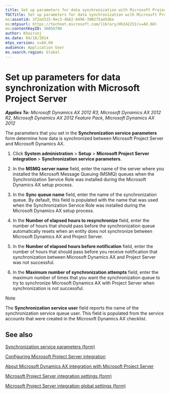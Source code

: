 ```yaml
---
title: Set up parameters for data synchronization with Microsoft Project Server
TOCTitle: Set up parameters for data synchronization with Microsoft Project Server
ms:assetid: 3f2ed315-9ec3-4b62-8496-390275a45dbe
ms:mtpsurl: https://technet.microsoft.com/library/Hh242251(v=AX.60)
ms:contentKeyID: 36056700
author: Khairunj
ms.date: 04/18/2014
mtps_version: v=AX.60
audience: Application User
ms.search.region: Global
---
```


# Set up parameters for data synchronization with Microsoft Project Server 


_**Applies To:** Microsoft Dynamics AX 2012 R3, Microsoft Dynamics AX 2012 R2, Microsoft Dynamics AX 2012 Feature Pack, Microsoft Dynamics AX 2012_

The parameters that you set in the **Synchronization service parameters** form determine how data is synchronized between Microsoft Project Server and Microsoft Dynamics AX.

1.  Click **System administration** \> **Setup** \> **Microsoft Project Server integration** \> **Synchronization service parameters**.

2.  In the **MSMQ server name** field, enter the name of the server where you installed the Microsoft Message Queuing (MSMQ) queues when the Synchronization Service Role was installed during the Microsoft Dynamics AX setup process.

3.  In the **Sync queue name** field, enter the name of the synchronization queue. By default, this field is populated with the name that was used when the Synchronization Service Role was installed during the Microsoft Dynamics AX setup process.

4.  In the **Number of elapsed hours to resynchronize** field, enter the number of hours that should pass before the synchronization queue automatically resets when an entity does not synchronize between Microsoft Dynamics AX and Project Server.

5.  In the **Number of elapsed hours before notification** field, enter the number of hours that should pass before you receive notification that synchronization between Microsoft Dynamics AX and Project Server was not successful.

6.  In the **Maximum number of synchronization attempts** field, enter the maximum number of times that you want the synchronization queue to try to synchronize Microsoft Dynamics AX with Project Server when synchronization is not successful.


> [!NOTE]
> <P>The <STRONG>Synchronization service user</STRONG> field reports the name of the synchronization service queue user. This field is populated from the service accounts that were created in the Microsoft Dynamics AX checklist.</P>



## See also

[Synchronization service parameters (form)](https://technet.microsoft.com/library/hh209631\(v=ax.60\))

[Configuring Microsoft Project Server integration](configuring-microsoft-project-server-integration.md)

[About Microsoft Dynamics AX integration with Microsoft Project Server](about-microsoft-dynamics-ax-integration-with-microsoft-project-server.md)

[Microsoft Project Server integration settings (form)](https://technet.microsoft.com/library/hh242729\(v=ax.60\))

[Microsoft Project Server integration global settings (form)](https://technet.microsoft.com/library/hh209389\(v=ax.60\))

  


